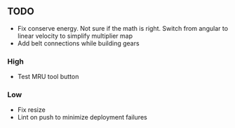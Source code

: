 ## TODO

- Fix conserve energy. Not sure if the math is right. Switch from angular to linear velocity to simplify multiplier map
- Add belt connections while building gears

### High

- Test MRU tool button

### Low

- Fix resize
- Lint on push to minimize deployment failures
